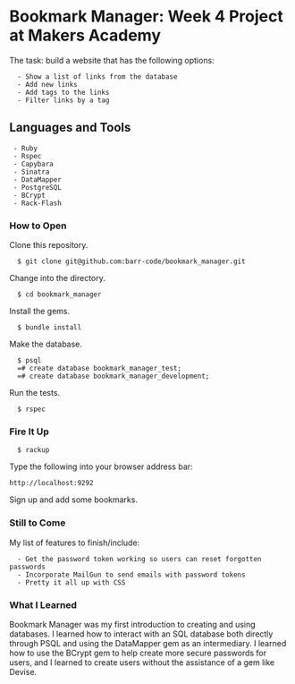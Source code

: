# Bookmark Manager: Week 4 Project at Makers Academy

The task: build a website that has the following options:
```
  - Show a list of links from the database
  - Add new links
  - Add tags to the links
  - Filter links by a tag
```

## Languages and Tools
```
 - Ruby
 - Rspec
 - Capybara
 - Sinatra
 - DataMapper
 - PostgreSQL
 - BCrypt
 - Rack-Flash
```

### How to Open
Clone this repository.
```
  $ git clone git@github.com:barr-code/bookmark_manager.git
```
Change into the directory.
```
  $ cd bookmark_manager
```
Install the gems.
```
  $ bundle install
```
Make the database.
```
  $ psql
  =# create database bookmark_manager_test;
  =# create database bookmark_manager_development;
```
Run the tests.
```
  $ rspec
```

### Fire It Up
```
  $ rackup
```
Type the following into your browser address bar:
```
http://localhost:9292
```
Sign up and add some bookmarks.

### Still to Come
  My list of features to finish/include:
  ```
    - Get the password token working so users can reset forgotten passwords
    - Incorporate MailGun to send emails with password tokens
    - Pretty it all up with CSS
  ```

### What I Learned
Bookmark Manager was my first introduction to creating and using databases. I learned how to interact with an SQL database both directly through PSQL and using the DataMapper gem as an intermediary. I learned how to use the BCrypt gem to help create more secure passwords for users, and I learned to create users without the assistance of a gem like Devise. 
